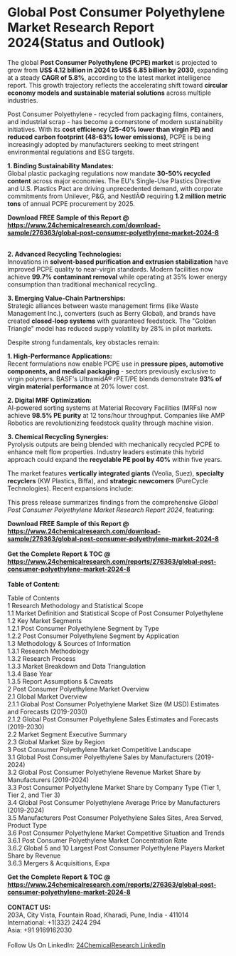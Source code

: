 <h1>Global Post Consumer Polyethylene Market Research Report 2024(Status and Outlook)</h1><p>The global <strong>Post Consumer Polyethylene (PCPE) market</strong> is projected to grow from <strong>US$ 4.12 billion in 2024 to US$ 6.85 billion by 2030</strong>, expanding at a steady <strong>CAGR of 5.8%</strong>, according to the latest market intelligence report. This growth trajectory reflects the accelerating shift toward <strong>circular economy models and sustainable material solutions</strong> across multiple industries.</p><p>Post Consumer Polyethylene - recycled from packaging films, containers, and industrial scrap - has become a cornerstone of modern sustainability initiatives. With its <strong>cost efficiency (25-40% lower than virgin PE) and reduced carbon footprint (48-63% lower emissions)</strong>, PCPE is being increasingly adopted by manufacturers seeking to meet stringent environmental regulations and ESG targets.</p><p><strong>1. Binding Sustainability Mandates:</strong><br>
Global plastic packaging regulations now mandate <strong>30-50% recycled content</strong> across major economies. The EU's Single-Use Plastics Directive and U.S. Plastics Pact are driving unprecedented demand, with corporate commitments from Unilever, P&amp;G, and NestlÃ© requiring <strong>1.2 million metric tons</strong> of annual PCPE procurement by 2025.</p><div><b>Download FREE Sample of this Report @ 
            <a href="https://www.24chemicalresearch.com/download-sample/276363/global-post-consumer-polyethylene-market-2024-8">
            https://www.24chemicalresearch.com/download-sample/276363/global-post-consumer-polyethylene-market-2024-8</a></b></div><br><p><strong>2. Advanced Recycling Technologies:</strong><br>
Innovations in <strong>solvent-based purification and extrusion stabilization</strong> have improved PCPE quality to near-virgin standards. Modern facilities now achieve <strong>99.7% contaminant removal</strong> while operating at 35% lower energy consumption than traditional mechanical recycling.</p><p><strong>3. Emerging Value-Chain Partnerships:</strong><br>
Strategic alliances between waste management firms (like Waste Management Inc.), converters (such as Berry Global), and brands have created <strong>closed-loop systems</strong> with guaranteed feedstock. The "Golden Triangle" model has reduced supply volatility by 28% in pilot markets.</p><p>Despite strong fundamentals, key obstacles remain:</p><p><strong>1. High-Performance Applications:</strong><br>
Recent formulations now enable PCPE use in <strong>pressure pipes, automotive components, and medical packaging</strong> - sectors previously exclusive to virgin polymers. BASF's UltramidÂ® rPET/PE blends demonstrate <strong>93% of virgin material performance</strong> at 20% lower cost.</p><p><strong>2. Digital MRF Optimization:</strong><br>
AI-powered sorting systems at Material Recovery Facilities (MRFs) now achieve <strong>98.5% PE purity</strong> at 12 tons/hour throughput. Companies like AMP Robotics are revolutionizing feedstock quality through machine vision.</p><p><strong>3. Chemical Recycling Synergies:</strong><br>
Pyrolysis outputs are being blended with mechanically recycled PCPE to enhance melt flow properties. Industry leaders estimate this hybrid approach could expand the <strong>recyclable PE pool by 40%</strong> within five years.</p><p>The market features <strong>vertically integrated giants</strong> (Veolia, Suez), <strong>specialty recyclers</strong> (KW Plastics, Biffa), and <strong>strategic newcomers</strong> (PureCycle Technologies). Recent expansions include:</p><p>This press release summarizes findings from the comprehensive <em>Global Post Consumer Polyethylene Market Research Report 2024</em>, featuring:
</p><div><b>Download FREE Sample of this Report @ 
            <a href="https://www.24chemicalresearch.com/download-sample/276363/global-post-consumer-polyethylene-market-2024-8">
            https://www.24chemicalresearch.com/download-sample/276363/global-post-consumer-polyethylene-market-2024-8</a></b></div><br><div><b>Get the Complete Report & TOC @ 
            <a href="https://www.24chemicalresearch.com/reports/276363/global-post-consumer-polyethylene-market-2024-8">
            https://www.24chemicalresearch.com/reports/276363/global-post-consumer-polyethylene-market-2024-8</a></b></div><br>
            <b>Table of Content:</b><p>Table of Contents<br />
1 Research Methodology and Statistical Scope<br />
1.1 Market Definition and Statistical Scope of Post Consumer Polyethylene<br />
1.2 Key Market Segments<br />
1.2.1 Post Consumer Polyethylene Segment by Type<br />
1.2.2 Post Consumer Polyethylene Segment by Application<br />
1.3 Methodology & Sources of Information<br />
1.3.1 Research Methodology<br />
1.3.2 Research Process<br />
1.3.3 Market Breakdown and Data Triangulation<br />
1.3.4 Base Year<br />
1.3.5 Report Assumptions & Caveats<br />
2 Post Consumer Polyethylene Market Overview<br />
2.1 Global Market Overview<br />
2.1.1 Global Post Consumer Polyethylene Market Size (M USD) Estimates and Forecasts (2019-2030)<br />
2.1.2 Global Post Consumer Polyethylene Sales Estimates and Forecasts (2019-2030)<br />
2.2 Market Segment Executive Summary<br />
2.3 Global Market Size by Region<br />
3 Post Consumer Polyethylene Market Competitive Landscape<br />
3.1 Global Post Consumer Polyethylene Sales by Manufacturers (2019-2024)<br />
3.2 Global Post Consumer Polyethylene Revenue Market Share by Manufacturers (2019-2024)<br />
3.3 Post Consumer Polyethylene Market Share by Company Type (Tier 1, Tier 2, and Tier 3)<br />
3.4 Global Post Consumer Polyethylene Average Price by Manufacturers (2019-2024)<br />
3.5 Manufacturers Post Consumer Polyethylene Sales Sites, Area Served, Product Type<br />
3.6 Post Consumer Polyethylene Market Competitive Situation and Trends<br />
3.6.1 Post Consumer Polyethylene Market Concentration Rate<br />
3.6.2 Global 5 and 10 Largest Post Consumer Polyethylene Players Market Share by Revenue<br />
3.6.3 Mergers & Acquisitions, Expa</p><div><b>Get the Complete Report & TOC @ 
            <a href="https://www.24chemicalresearch.com/reports/276363/global-post-consumer-polyethylene-market-2024-8">
            https://www.24chemicalresearch.com/reports/276363/global-post-consumer-polyethylene-market-2024-8</a></b></div><br><b>CONTACT US:</b><br>
            203A, City Vista, Fountain Road, Kharadi, Pune, India - 411014<br>
            International: +1(332) 2424 294<br>
            Asia: +91 9169162030 <br><br>
            Follow Us On LinkedIn: <a href="https://www.linkedin.com/company/24chemicalresearch/">24ChemicalResearch LinkedIn</a>